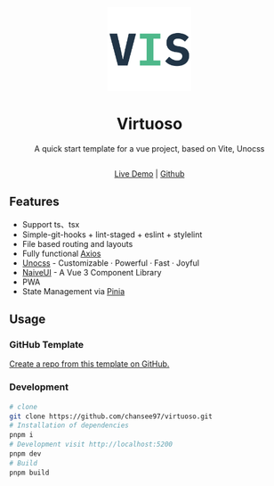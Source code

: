 <div align='center'>
  <img src="/public/favicon.svg" width="150"/>
</div>

<div align='center'>
  <h1>Virtuoso</h1>
</div>


<div align='center' >
  A quick start template for a vue project, based on Vite, Unocss
</div>


<div align='center' style="margin:2em 0;">

  [Live Demo](https:/virtuoso.vercel.app/) | [Github](https://github.com/chansee97/virtuoso)
</div>


## Features
- Support ts、tsx
- Simple-git-hooks + lint-staged + eslint + stylelint
- File based routing and layouts
- Fully functional [Axios](https://github.com/axios/axios)
- [Unocss](https://unocss.dev/) - Customizable · Powerful · Fast · Joyful
- [NaiveUI](https://www.naiveui.com/zh-CN/light) - A Vue 3 Component Library
- PWA
- State Management via [Pinia](https://pinia.vuejs.org/)

## Usage
### GitHub Template
[Create a repo from this template on GitHub.](https://github.com/chansee97/virtuoso/generate)

### Development

```bash
# clone
git clone https://github.com/chansee97/virtuoso.git
# Installation of dependencies
pnpm i
# Development visit http://localhost:5200
pnpm dev
# Build
pnpm build
```
